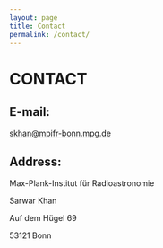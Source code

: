 ```yaml
---
layout: page
title: Contact
permalink: /contact/
---
```

# CONTACT

## E-mail:
skhan@mpifr-bonn.mpg.de

## Address:
Max-Plank-Institut für Radioastronomie

Sarwar Khan

Auf dem Hügel 69

53121 Bonn

